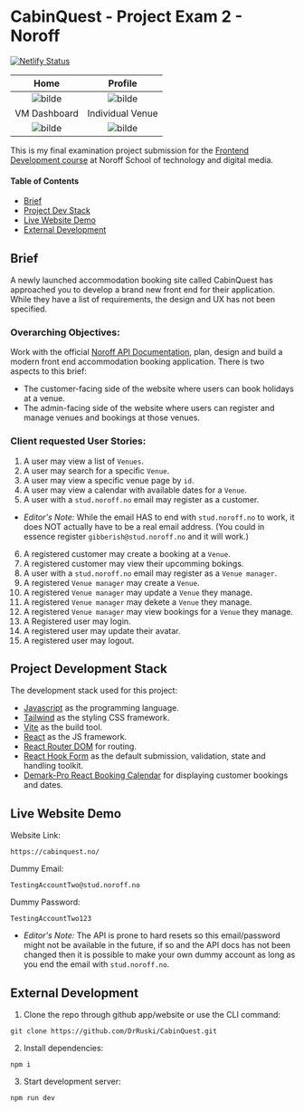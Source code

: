 # CabinQuest - Project Exam 2 - Noroff

[![Netlify Status](https://api.netlify.com/api/v1/badges/4256ebe3-cb39-4462-a3b0-579ebc062da6/deploy-status)](https://app.netlify.com/sites/exquisite-rugelach-c27793/deploys)

|                                                 Home                                                 |                                               Profile                                                |
| :--------------------------------------------------------------------------------------------------: | :--------------------------------------------------------------------------------------------------: |
| ![bilde](https://github.com/DrRuski/CabinQuest/assets/96174153/04931e12-f77c-427d-9f35-834bb70e8fb2) | ![bilde](https://github.com/DrRuski/CabinQuest/assets/96174153/7efa3f33-656e-4e41-8541-3141bd698fc2) |
|                                             VM Dashboard                                             |                                           Individual Venue                                           |
| ![bilde](https://github.com/DrRuski/CabinQuest/assets/96174153/92f7b9d1-2cb9-462d-bc8e-45fe69403f7e) | ![bilde](https://github.com/DrRuski/CabinQuest/assets/96174153/ae0d815d-2d53-49c8-88c7-bb1c72238e76) |

This is my final examination project submission for the [Frontend Development course](https://www.noroff.no/en/studies/vocational-school/front-end-development) at Noroff School of technology and digital media.

#### Table of Contents

- [Brief](#brief)
- [Project Dev Stack](#project-development-stack)
- [Live Website Demo](#live-website-demo)
- [External Development](#external-development)

## Brief

<a name="brief"></a>
A newly launched accommodation booking site called CabinQuest has approached you to develop a brand new front end for their application.
While they have a list of requirements, the design and UX has not been specified.

### Overarching Objectives:

Work with the official [Noroff API Documentation](https://docs.noroff.dev/), plan, design and build a modern front end accommodation booking application.
There is two aspects to this brief:

- The customer-facing side of the website where users can book holidays at a venue.
- The admin-facing side of the website where users can register and manage venues and bookings at those venues.

### Client requested User Stories:

1. A user may view a list of `Venues`.
2. A user may search for a specific `Venue`.
3. A user may view a specific venue page by `id`.
4. A user may view a calendar with available dates for a `Venue`.
5. A user with a `stud.noroff.no` email may register as a customer.

- _Editor's Note:_ While the email HAS to end with `stud.noroff.no` to work, it does NOT actually have to be a real email address. (You could in essence register `gibberish@stud.noroff.no` and it will work.)

6. A registered customer may create a booking at a `Venue`.
7. A registered customer may view their upcomming bokings.
8. A user with a `stud.noroff.no` email may register as a `Venue manager`.
9. A registered `Venue manager` may create a `Venue`.
10. A registered `Venue manager` may update a `Venue` they manage.
11. A registered `Venue manager` may dekete a `Venue` they manage.
12. A registered `Venue manager` may view bookings for a `Venue` they manage.
13. A Registered user may login.
14. A registered user may update their avatar.
15. A registered user may logout.

## Project Development Stack

<a name="project-development-stack"></a>
The development stack used for this project:

- [Javascript](https://www.javascript.com/) as the programming language.
- [Tailwind](https://tailwindcss.com/) as the styling CSS framework.
- [Vite](https://vitejs.dev/) as the build tool.
- [React](https://react.dev/) as the JS framework.
- [React Router DOM](https://reactrouter.com/en/main) for routing.
- [React Hook Form](https://react-hook-form.com/) as the default submission, validation, state and handling toolkit.
- [Demark-Pro React Booking Calendar](https://www.npmjs.com/package/@demark-pro/react-booking-calendar) for displaying customer bookings and dates.

## Live Website Demo

<a name="live-website-demo"></a>

Website Link:

```
https://cabinquest.no/
```

Dummy Email:

```
TestingAccountTwo@stud.noroff.no
```

Dummy Password:

```
TestingAccountTwo123
```

- _Editor's Note:_ The API is prone to hard resets so this email/password might not be available in the future, if so and the API docs has not been changed then it is possible to make your own dummy account as long as you end the email with `stud.noroff.no`.

## External Development

<a name="external-development"></a>

1. Clone the repo through github app/website or use the CLI command:

```
git clone https://github.com/DrRuski/CabinQuest.git
```

2. Install dependencies:

```
npm i
```

3. Start development server:

```
npm run dev
```
